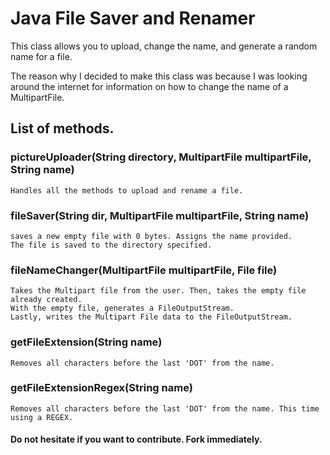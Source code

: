 # Java File Saver and Renamer
This class allows you to upload, change the name, and generate a random name for a file.

The reason why I decided to make this class was because I was looking around the internet for information on how to change the name of a MultipartFile.

## List of methods.
### pictureUploader(String directory, MultipartFile multipartFile, String name)
	Handles all the methods to upload and rename a file.

### fileSaver(String dir, MultipartFile multipartFile, String name)
	saves a new empty file with 0 bytes. Assigns the name provided.
	The file is saved to the directory specified.

### fileNameChanger(MultipartFile multipartFile, File file)
	Takes the Multipart file from the user. Then, takes the empty file already created.
	With the empty file, generates a FileOutputStream.
	Lastly, writes the Multipart File data to the FileOutputStream.

### getFileExtension(String name)
	Removes all characters before the last 'DOT' from the name.

### getFileExtensionRegex(String name)
	Removes all characters before the last 'DOT' from the name. This time using a REGEX.

#### Do not hesitate if you want to contribute. Fork immediately.
